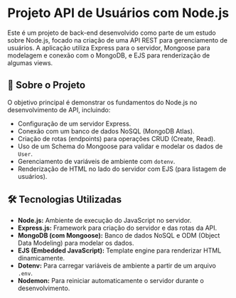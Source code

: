 # Projeto API de Usuários com Node.js

Este é um projeto de back-end desenvolvido como parte de um estudo sobre Node.js, focado na criação de uma API REST para gerenciamento de usuários. A aplicação utiliza Express para o servidor, Mongoose para modelagem e conexão com o MongoDB, e EJS para renderização de algumas views.

## 🚀 Sobre o Projeto

O objetivo principal é demonstrar os fundamentos do Node.js no desenvolvimento de API, incluindo:

* Configuração de um servidor Express.
* Conexão com um banco de dados NoSQL (MongoDB Atlas).
* Criação de rotas (endpoints) para operações CRUD (Create, Read).
* Uso de um Schema do Mongoose para validar e modelar os dados de `User`.
* Gerenciamento de variáveis de ambiente com `dotenv`.
* Renderização de HTML no lado do servidor com EJS (para listagem de usuários).

## 🛠️ Tecnologias Utilizadas

* **Node.js:** Ambiente de execução do JavaScript no servidor.
* **Express.js:** Framework para criação do servidor e das rotas da API.
* **MongoDB (com Mongoose):** Banco de dados NoSQL e ODM (Object Data Modeling) para modelar os dados.
* **EJS (Embedded JavaScript):** Template engine para renderizar HTML dinamicamente.
* **Dotenv:** Para carregar variáveis de ambiente a partir de um arquivo `.env`.
* **Nodemon:** Para reiniciar automaticamente o servidor durante o desenvolvimento.
